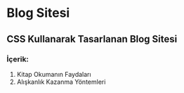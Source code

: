 # Blog Sitesi
## CSS Kullanarak Tasarlanan Blog Sitesi
### İçerik: 
1. Kitap Okumanın Faydaları
2. Alışkanlık Kazanma Yöntemleri
